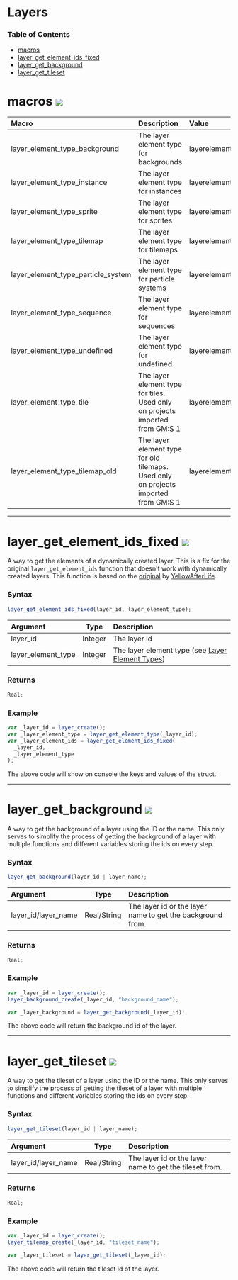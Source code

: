# Layers

### Table of Contents

- [macros](#macros)
- [layer_get_element_ids_fixed](#layer_get_element_ids_fixed)
- [layer_get_background](#layer_get_background)
- [layer_get_tileset](#layer_get_tileset)

# macros ![](https://img.shields.io/badge/v1.5.0-5cd3b4?style=flat)

| Macro                              | Description                                                                         | Value                           |
| :--------------------------------- | :---------------------------------------------------------------------------------- | :------------------------------ |
| layer_element_type_background      | The layer element type for backgrounds                                              | layerelementtype_background     |
| layer_element_type_instance        | The layer element type for instances                                                | layerelementtype_instance       |
| layer_element_type_sprite          | The layer element type for sprites                                                  | layerelementtype_sprite         |
| layer_element_type_tilemap         | The layer element type for tilemaps                                                 | layerelementtype_tilemap        |
| layer_element_type_particle_system | The layer element type for particle systems                                         | layerelementtype_particlesystem |
| layer_element_type_sequence        | The layer element type for sequences                                                | layerelementtype_sequence       |
| layer_element_type_undefined       | The layer element type for undefined                                                | layerelementtype_undefined      |
| layer_element_type_tile            | The layer element type for tiles. Used only on projects imported from GM:S 1        | layerelementtype_tile           |
| layer_element_type_tilemap_old     | The layer element type for old tilemaps. Used only on projects imported from GM:S 1 | layerelementtype_oldtilemap     |

---

# layer_get_element_ids_fixed ![](https://img.shields.io/badge/v1.2.1-3e5f4a?style=flat)

A way to get the elements of a dynamically created layer. This is a fix for the original `layer_get_element_ids` function that doesn't work with dynamically created layers. This function is based on the [original](https://itch.io/post/2224479) by [YellowAfterLife](https://yal.cc).

### Syntax

```js
layer_get_element_ids_fixed(layer_id, layer_element_type);
```

| Argument           |  Type   | Description                                                                                                                                                                                 |
| :----------------- | :-----: | :------------------------------------------------------------------------------------------------------------------------------------------------------------------------------------------ |
| layer_id           | Integer | The layer id                                                                                                                                                                                |
| layer_element_type | Integer | The layer element type (see [Layer Element Types](https://manual.yoyogames.com/GameMaker_Language/GML_Reference/Asset_Management/Rooms/General_Layer_Functions/layer_get_element_type.htm)) |

### Returns

```js
Real;
```

### Example

```js
var _layer_id = layer_create();
var _layer_element_type = layer_get_element_type(_layer_id);
var _layer_element_ids = layer_get_element_ids_fixed(
  _layer_id,
  _layer_element_type
);
```

The above code will show on console the keys and values of the struct.

---

# layer_get_background ![](https://img.shields.io/badge/v1.5.0-5cd3b4?style=flat)

A way to get the background of a layer using the ID or the name. This only serves to simplify the process of getting the background of a layer with multiple functions and different variables storing the ids on every step.

### Syntax

```js
layer_get_background(layer_id | layer_name);
```

| Argument            |    Type     | Description                                                |
| :------------------ | :---------: | :--------------------------------------------------------- |
| layer_id/layer_name | Real/String | The layer id or the layer name to get the background from. |

### Returns

```js
Real;
```

### Example

```js
var _layer_id = layer_create();
layer_background_create(_layer_id, "background_name");

var _layer_background = layer_get_background(_layer_id);
```

The above code will return the background id of the layer.

---

# layer_get_tileset ![](https://img.shields.io/badge/v1.5.0-5cd3b4?style=flat)

A way to get the tileset of a layer using the ID or the name. This only serves to simplify the process of getting the tileset of a layer with multiple functions and different variables storing the ids on every step.

### Syntax

```js
layer_get_tileset(layer_id | layer_name);
```

| Argument            |    Type     | Description                                             |
| :------------------ | :---------: | :------------------------------------------------------ |
| layer_id/layer_name | Real/String | The layer id or the layer name to get the tileset from. |

### Returns

```js
Real;
```

### Example

```js
var _layer_id = layer_create();
layer_tilemap_create(_layer_id, "tileset_name");

var _layer_tileset = layer_get_tileset(_layer_id);
```

The above code will return the tileset id of the layer.
